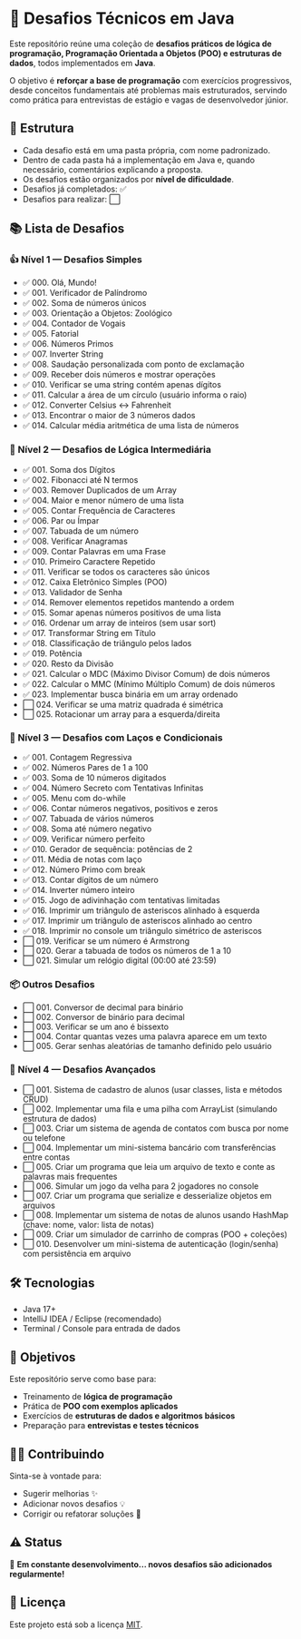 # 🚀 Desafios Técnicos em Java

Este repositório reúne uma coleção de **desafios práticos de lógica de programação, Programação Orientada a Objetos (POO) e estruturas de dados**, todos implementados em **Java**.

O objetivo é **reforçar a base de programação** com exercícios progressivos, desde conceitos fundamentais até problemas mais estruturados, servindo como prática para entrevistas de estágio e vagas de desenvolvedor júnior.

## 📂 Estrutura

- Cada desafio está em uma pasta própria, com nome padronizado.
- Dentro de cada pasta há a implementação em Java e, quando necessário, comentários explicando a proposta.
- Os desafios estão organizados por **nível de dificuldade**.
- Desafios já completados: ✅
- Desafios para realizar: ⬜

## 📚 Lista de Desafios

### 👍 Nível 1 — Desafios Simples
* ✅ 000. Olá, Mundo!
* ✅ 001. Verificador de Palíndromo
* ✅ 002. Soma de números únicos
* ✅ 003. Orientação a Objetos: Zoológico
* ✅ 004. Contador de Vogais
* ✅ 005. Fatorial
* ✅ 006. Números Primos
* ✅ 007. Inverter String
* ✅ 008. Saudação personalizada com ponto de exclamação
* ✅ 009. Receber dois números e mostrar operações
* ✅ 010. Verificar se uma string contém apenas dígitos
* ✅ 011. Calcular a área de um círculo (usuário informa o raio)
* ✅ 012. Converter Celsius ↔ Fahrenheit
* ✅ 013. Encontrar o maior de 3 números dados
* ✅ 014. Calcular média aritmética de uma lista de números

### 🧠 Nível 2 — Desafios de Lógica Intermediária
* ✅ 001. Soma dos Dígitos
* ✅ 002. Fibonacci até N termos
* ✅ 003. Remover Duplicados de um Array
* ✅ 004. Maior e menor número de uma lista
* ✅ 005. Contar Frequência de Caracteres
* ✅ 006. Par ou Ímpar
* ✅ 007. Tabuada de um número
* ✅ 008. Verificar Anagramas
* ✅ 009. Contar Palavras em uma Frase
* ✅ 010. Primeiro Caractere Repetido
* ✅ 011. Verificar se todos os caracteres são únicos
* ✅ 012. Caixa Eletrônico Simples (POO)
* ✅ 013. Validador de Senha
* ✅ 014. Remover elementos repetidos mantendo a ordem
* ✅ 015. Somar apenas números positivos de uma lista
* ✅ 016. Ordenar um array de inteiros (sem usar sort)
* ✅ 017. Transformar String em Título
* ✅ 018. Classificação de triângulo pelos lados
* ✅ 019. Potência
* ✅ 020. Resto da Divisão
* ✅ 021. Calcular o MDC (Máximo Divisor Comum) de dois números
* ✅ 022. Calcular o MMC (Mínimo Múltiplo Comum) de dois números
* ✅ 023. Implementar busca binária em um array ordenado
* ⬜ 024. Verificar se uma matriz quadrada é simétrica
* ⬜ 025. Rotacionar um array para a esquerda/direita

### 🔁 Nível 3 — Desafios com Laços e Condicionais
* ✅ 001. Contagem Regressiva
* ✅ 002. Números Pares de 1 a 100
* ✅ 003. Soma de 10 números digitados
* ✅ 004. Número Secreto com Tentativas Infinitas
* ✅ 005. Menu com do-while
* ✅ 006. Contar números negativos, positivos e zeros
* ✅ 007. Tabuada de vários números
* ✅ 008. Soma até número negativo
* ✅ 009. Verificar número perfeito
* ✅ 010. Gerador de sequência: potências de 2
* ✅ 011. Média de notas com laço
* ✅ 012. Número Primo com break
* ✅ 013. Contar dígitos de um número
* ✅ 014. Inverter número inteiro
* ✅ 015. Jogo de adivinhação com tentativas limitadas
* ✅ 016. Imprimir um triângulo de asteriscos alinhado à esquerda
* ✅ 017. Imprimir um triângulo de asteriscos alinhado ao centro
* ✅ 018. Imprimir no console um triângulo simétrico de asteriscos
* ⬜ 019. Verificar se um número é Armstrong
* ⬜ 020. Gerar a tabuada de todos os números de 1 a 10
* ⬜ 021. Simular um relógio digital (00:00 até 23:59)

### 📦 Outros Desafios
* ⬜ 001. Conversor de decimal para binário
* ⬜ 002. Conversor de binário para decimal
* ⬜ 003. Verificar se um ano é bissexto
* ⬜ 004. Contar quantas vezes uma palavra aparece em um texto
* ⬜ 005. Gerar senhas aleatórias de tamanho definido pelo usuário

### 🚀 Nível 4 — Desafios Avançados
* ⬜ 001. Sistema de cadastro de alunos (usar classes, lista e métodos CRUD)
* ⬜ 002. Implementar uma fila e uma pilha com ArrayList (simulando estrutura de dados)
* ⬜ 003. Criar um sistema de agenda de contatos com busca por nome ou telefone
* ⬜ 004. Implementar um mini-sistema bancário com transferências entre contas
* ⬜ 005. Criar um programa que leia um arquivo de texto e conte as palavras mais frequentes
* ⬜ 006. Simular um jogo da velha para 2 jogadores no console
* ⬜ 007. Criar um programa que serialize e desserialize objetos em arquivos
* ⬜ 008. Implementar um sistema de notas de alunos usando HashMap (chave: nome, valor: lista de notas)
* ⬜ 009. Criar um simulador de carrinho de compras (POO + coleções)
* ⬜ 010. Desenvolver um mini-sistema de autenticação (login/senha) com persistência em arquivo

## 🛠️ Tecnologias
- Java 17+
- IntelliJ IDEA / Eclipse (recomendado)
- Terminal / Console para entrada de dados

## 📌 Objetivos
Este repositório serve como base para:
- Treinamento de **lógica de programação**
- Prática de **POO com exemplos aplicados**
- Exercícios de **estruturas de dados e algoritmos básicos**
- Preparação para **entrevistas e testes técnicos**

## 👨‍💻 Contribuindo
Sinta-se à vontade para:
- Sugerir melhorias ✨
- Adicionar novos desafios 💡
- Corrigir ou refatorar soluções 🔧

## ⚠️ Status
📌 **Em constante desenvolvimento... novos desafios são adicionados regularmente!**

## 📄 Licença
Este projeto está sob a licença [MIT](LICENSE).

